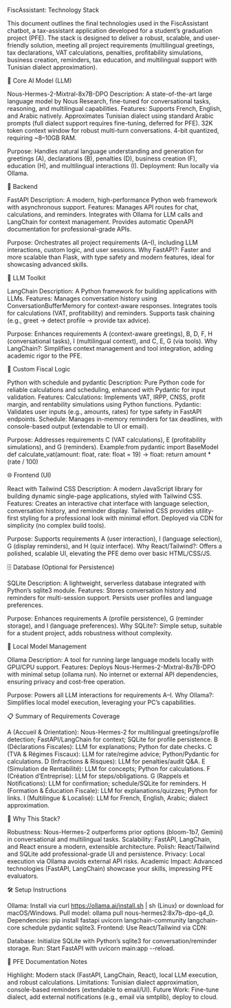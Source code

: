 FiscAssistant: Technology Stack

This document outlines the final technologies used in the FiscAssistant chatbot, a tax-assistant application developed for a student’s graduation project (PFE). The stack is designed to deliver a robust, scalable, and user-friendly solution, meeting all project requirements (multilingual greetings, tax declarations, VAT calculations, penalties, profitability simulations, business creation, reminders, tax education, and multilingual support with Tunisian dialect approximation).

🧠 Core AI Model (LLM)

Nous-Hermes-2-Mixtral-8x7B-DPO
Description: A state-of-the-art large language model by Nous Research, fine-tuned for conversational tasks, reasoning, and multilingual capabilities.
Features:
Supports French, English, and Arabic natively.
Approximates Tunisian dialect using standard Arabic prompts (full dialect support requires fine-tuning, deferred for PFE).
32K token context window for robust multi-turn conversations.
4-bit quantized, requiring ~8–10GB RAM.


Purpose: Handles natural language understanding and generation for greetings (A), declarations (B), penalties (D), business creation (F), education (H), and multilingual interactions (I).
Deployment: Run locally via Ollama.



🧪 Backend

FastAPI
Description: A modern, high-performance Python web framework with asynchronous support.
Features:
Manages API routes for chat, calculations, and reminders.
Integrates with Ollama for LLM calls and LangChain for context management.
Provides automatic OpenAPI documentation for professional-grade APIs.


Purpose: Orchestrates all project requirements (A–I), including LLM interactions, custom logic, and user sessions.
Why FastAPI?: Faster and more scalable than Flask, with type safety and modern features, ideal for showcasing advanced skills.



🧠 LLM Toolkit

LangChain
Description: A Python framework for building applications with LLMs.
Features:
Manages conversation history using ConversationBufferMemory for context-aware responses.
Integrates tools for calculations (VAT, profitability) and reminders.
Supports task chaining (e.g., greet → detect profile → provide tax advice).


Purpose: Enhances requirements A (context-aware greetings), B, D, F, H (conversational tasks), I (multilingual context), and C, E, G (via tools).
Why LangChain?: Simplifies context management and tool integration, adding academic rigor to the PFE.



📐 Custom Fiscal Logic

Python with schedule and pydantic
Description: Pure Python code for reliable calculations and scheduling, enhanced with Pydantic for input validation.
Features:
Calculations: Implements VAT, IRPP, CNSS, profit margin, and rentability simulations using Python functions.
Pydantic: Validates user inputs (e.g., amounts, rates) for type safety in FastAPI endpoints.
Schedule: Manages in-memory reminders for tax deadlines, with console-based output (extendable to UI or email).


Purpose: Addresses requirements C (VAT calculations), E (profitability simulations), and G (reminders).
Example:from pydantic import BaseModel
def calculate_vat(amount: float, rate: float = 19) -> float:
    return amount * (rate / 100)





🌐 Frontend (UI)

React with Tailwind CSS
Description: A modern JavaScript library for building dynamic single-page applications, styled with Tailwind CSS.
Features:
Creates an interactive chat interface with language selection, conversation history, and reminder display.
Tailwind CSS provides utility-first styling for a professional look with minimal effort.
Deployed via CDN for simplicity (no complex build tools).


Purpose: Supports requirements A (user interaction), I (language selection), G (display reminders), and H (quiz interface).
Why React/Tailwind?: Offers a polished, scalable UI, elevating the PFE demo over basic HTML/CSS/JS.



🗄️ Database (Optional for Persistence)

SQLite
Description: A lightweight, serverless database integrated with Python’s sqlite3 module.
Features:
Stores conversation history and reminders for multi-session support.
Persists user profiles and language preferences.


Purpose: Enhances requirements A (profile persistence), G (reminder storage), and I (language preferences).
Why SQLite?: Simple setup, suitable for a student project, adds robustness without complexity.



🧳 Local Model Management

Ollama
Description: A tool for running large language models locally with GPU/CPU support.
Features:
Deploys Nous-Hermes-2-Mixtral-8x7B-DPO with minimal setup (ollama run).
No internet or external API dependencies, ensuring privacy and cost-free operation.


Purpose: Powers all LLM interactions for requirements A–I.
Why Ollama?: Simplifies local model execution, leveraging your PC’s capabilities.



📋 Summary of Requirements Coverage

A (Accueil & Orientation): Nous-Hermes-2 for multilingual greetings/profile detection; FastAPI/LangChain for context; SQLite for profile persistence.
B (Déclarations Fiscales): LLM for explanations; Python for date checks.
C (TVA & Régimes Fiscaux): LLM for rate/regime advice; Python/Pydantic for calculations.
D (Infractions & Risques): LLM for penalties/audit Q&A.
E (Simulation de Rentabilité): LLM for concepts; Python for calculations.
F (Création d’Entreprise): LLM for steps/obligations.
G (Rappels et Notifications): LLM for confirmation; schedule/SQLite for reminders.
H (Formation & Éducation Fiscale): LLM for explanations/quizzes; Python for links.
I (Multilingue & Localisé): LLM for French, English, Arabic; dialect approximation.

🚀 Why This Stack?

Robustness: Nous-Hermes-2 outperforms prior options (bloom-1b7, Gemini) in conversational and multilingual tasks.
Scalability: FastAPI, LangChain, and React ensure a modern, extensible architecture.
Polish: React/Tailwind and SQLite add professional-grade UI and persistence.
Privacy: Local execution via Ollama avoids external API risks.
Academic Impact: Advanced technologies (FastAPI, LangChain) showcase your skills, impressing PFE evaluators.

🛠️ Setup Instructions

Ollama: Install via curl https://ollama.ai/install.sh | sh (Linux) or download for macOS/Windows. Pull model: ollama pull nous-hermes2:8x7b-dpo-q4_0.
Dependencies: pip install fastapi uvicorn langchain-community langchain-core schedule pydantic sqlite3.
Frontend: Use React/Tailwind via CDN:<script src="https://unpkg.com/react@18/umd/react.development.js"></script>
<script src="https://unpkg.com/react-dom@18/umd/react-dom.development.js"></script>
<script src="https://cdn.tailwindcss.com"></script>


Database: Initialize SQLite with Python’s sqlite3 for conversation/reminder storage.
Run: Start FastAPI with uvicorn main:app --reload.

📝 PFE Documentation Notes

Highlight: Modern stack (FastAPI, LangChain, React), local LLM execution, and robust calculations.
Limitations: Tunisian dialect approximation, console-based reminders (extendable to email/UI).
Future Work: Fine-tune dialect, add external notifications (e.g., email via smtplib), deploy to cloud.
